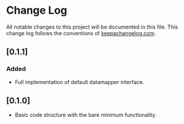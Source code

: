 # Change Log
All notable changes to this project will be documented in this file. This change log follows the conventions of [keepachangelog.com](http://keepachangelog.com/).

## [0.1.1]
### Added
- Full implementation of default datamapper interface.

## [0.1.0]
- Basic code structure with the bare minimum functionality.


<!-- [Unreleased]: https://github.com/tlewin/yadm/compare/0.1.1...HEAD -->
<!-- [0.1.1]: https://github.com/tlewin/yadm/compare/0.1.0...0.1.1 -->
